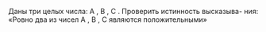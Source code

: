 Даны три целых числа: A , B , C . Проверить истинность высказыва-
 ния: «Ровно два из чисел A , B , C являются положительными»
